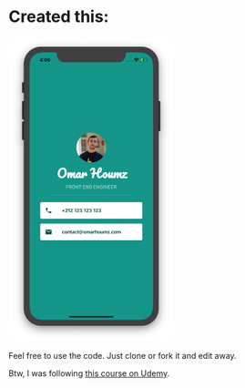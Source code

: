 # Created this:
<img src="./docs/mi-card-screenshot.png" width="290" alt='Mi Card (aka, biz card)'>


Feel free to use the code. Just clone or fork it and edit away.

Btw, I was following [this course on Udemy](https://www.udemy.com/flutter-bootcamp-with-dart).
